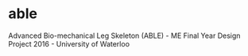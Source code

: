 # able
Advanced Bio-mechanical Leg Skeleton (ABLE) - ME Final Year Design Project 2016 - University of Waterloo
